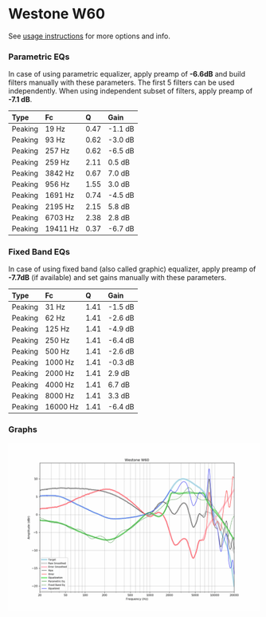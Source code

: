 # Westone W60
See [usage instructions](https://github.com/jaakkopasanen/AutoEq#usage) for more options and info.

### Parametric EQs
In case of using parametric equalizer, apply preamp of **-6.6dB** and build filters manually
with these parameters. The first 5 filters can be used independently.
When using independent subset of filters, apply preamp of **-7.1 dB**.

| Type    | Fc       |    Q | Gain    |
|:--------|:---------|:-----|:--------|
| Peaking | 19 Hz    | 0.47 | -1.1 dB |
| Peaking | 93 Hz    | 0.62 | -3.0 dB |
| Peaking | 257 Hz   | 0.62 | -6.5 dB |
| Peaking | 259 Hz   | 2.11 | 0.5 dB  |
| Peaking | 3842 Hz  | 0.67 | 7.0 dB  |
| Peaking | 956 Hz   | 1.55 | 3.0 dB  |
| Peaking | 1691 Hz  | 0.74 | -4.5 dB |
| Peaking | 2195 Hz  | 2.15 | 5.8 dB  |
| Peaking | 6703 Hz  | 2.38 | 2.8 dB  |
| Peaking | 19411 Hz | 0.37 | -6.7 dB |

### Fixed Band EQs
In case of using fixed band (also called graphic) equalizer, apply preamp of **-7.7dB**
(if available) and set gains manually with these parameters.

| Type    | Fc       |    Q | Gain    |
|:--------|:---------|:-----|:--------|
| Peaking | 31 Hz    | 1.41 | -1.5 dB |
| Peaking | 62 Hz    | 1.41 | -2.6 dB |
| Peaking | 125 Hz   | 1.41 | -4.9 dB |
| Peaking | 250 Hz   | 1.41 | -6.4 dB |
| Peaking | 500 Hz   | 1.41 | -2.6 dB |
| Peaking | 1000 Hz  | 1.41 | -0.3 dB |
| Peaking | 2000 Hz  | 1.41 | 2.9 dB  |
| Peaking | 4000 Hz  | 1.41 | 6.7 dB  |
| Peaking | 8000 Hz  | 1.41 | 3.3 dB  |
| Peaking | 16000 Hz | 1.41 | -6.4 dB |

### Graphs
![](./Westone%20W60.png)